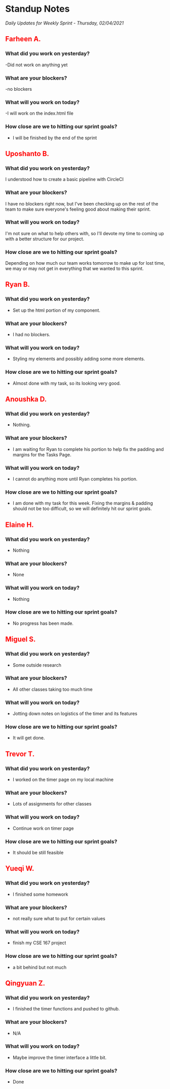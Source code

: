 # Standup Notes

_Daily Updates for Weekly Sprint - Thursday, 02/04/2021_

## <span style="color: red;">Farheen A.</span>

### What did you work on yesterday?

-Did not work on anything yet

### What are your blockers?

-no blockers

### What will you work on today?

-I will work on the index.html file

### How close are we to hitting our sprint goals?

- I will be finished by the end of the sprint

## <span style="color: red;">Uposhanto B.</span>

### What did you work on yesterday?

I understood how to create a basic pipeline with CircleCI

### What are your blockers?

I have no blockers right now, but I've been checking up on the rest of the team to make sure everyone's feeling good about making their sprint.

### What will you work on today?

I'm not sure on what to help others with, so I'll devote my time to coming up with a better structure for our project.

### How close are we to hitting our sprint goals?

Depending on how much our team works tomorrow to make up for lost time, we may or may not get in everything that we wanted to this sprint.

## <span style="color: red;">Ryan B.</span>

### What did you work on yesterday?

- Set up the html portion of my component.

### What are your blockers?

- I had no blockers.

### What will you work on today?

- Styling my elements and possibly adding some more elements.

### How close are we to hitting our sprint goals?

- Almost done with my task, so its looking very good.

## <span style="color: red;">Anoushka D.</span>

### What did you work on yesterday?

- Nothing.

### What are your blockers?

- I am waiting for Ryan to complete his portion to help fix the padding and margins for the Tasks Page.

### What will you work on today?

- I cannot do anything more until Ryan completes his portion.

### How close are we to hitting our sprint goals?

- I am done with my task for this week. Fixing the margins & padding should not be too difficult, so we will definitely hit our sprint goals.

## <span style="color: red;">Elaine H.</span>

### What did you work on yesterday?

- Nothing

### What are your blockers?

- None

### What will you work on today?

- Nothing

### How close are we to hitting our sprint goals?

- No progress has been made.

## <span style="color: red;">Miguel S.</span>

### What did you work on yesterday?

- Some outside research

### What are your blockers?

- All other classes taking too much time

### What will you work on today?

- Jotting down notes on logistics of the timer and its features

### How close are we to hitting our sprint goals?

- It will get done.

## <span style="color: red;">Trevor T.</span>

### What did you work on yesterday?

- I worked on the timer page on my local machine

### What are your blockers?

- Lots of assignments for other classes

### What will you work on today?

- Continue work on timer page

### How close are we to hitting our sprint goals?

- It should be still feasible

## <span style="color: red;">Yueqi W.</span>

### What did you work on yesterday?

- I finished some homework

### What are your blockers?

- not really sure what to put for certain values

### What will you work on today?

- finish my CSE 167 project

### How close are we to hitting our sprint goals?

- a bit behind but not much

## <span style="color: red;">Qingyuan Z.</span>

### What did you work on yesterday?

- I finished the timer functions and pushed to github.

### What are your blockers?

- N/A

### What will you work on today?

- Maybe improve the timer interface a little bit.

### How close are we to hitting our sprint goals?

- Done
